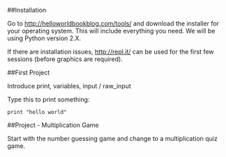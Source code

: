 ##Installation

Go to http://helloworldbookblog.com/tools/ and download the installer for your operating system. This will include everything you need. We will be using Python version 2.X.

If there are installation issues, http://repl.it/ can be used for the first few sessions (before graphics are required). 


##First Project

Introduce print, variables, input / raw_input

Type this to print something:

    print "hello world"


##Project - Multiplication Game

Start with the number guessing game and change to a multiplication quiz game. 
